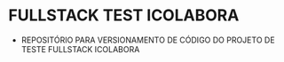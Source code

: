 <h1>FULLSTACK TEST ICOLABORA</h1>
<ul>
    <li>
        REPOSITÓRIO PARA VERSIONAMENTO DE CÓDIGO DO PROJETO DE TESTE FULLSTACK ICOLABORA
    </li>
</ul>